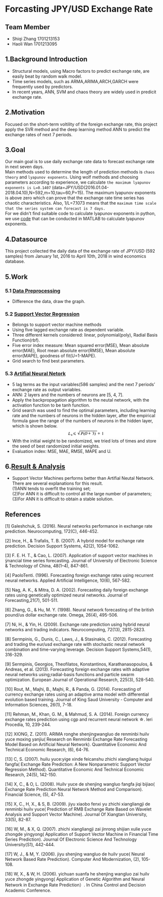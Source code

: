 # Forcasting JPY/USD Exchange Rate

## Team Member
* Shiqi Zhang 1701213153
* Haoli Wan 1701213095

## 1.Background Introduction
* Structural models, using Macro factors to predict exchange rate, are easily beat by random walk model. <br>
* Time series models, such as ARMA,ARIMA,ARCH,GARCH were frequently used by predictors.<br>
* In recent years, ANN, SVM and chaos theory are widely used in predicit exchange rate.<br>


## 2.Motivation
Focused on the short-term voltility of the foreign exchange rate, this project apply the SVR method and the deep learning method ANN to predict the exchange rates of next 7 periods.

## 3.Goal
Our main goal is to use daily exchange rate data to forecast exchange rate in next seven days.<br>
Main methods used to determine the length of prediction methods is `chaos theory` and `lyapunov exponents`. Using wolf methods and choosing parameters according to experience, we calculate `the maximum lyapunov exponents is L=0.1407` (data=JPY/USD(2016.01.04-2018.04.10),N=592,m=10,tau=60,P=15). The maximum lyapunov exponents is above zero which can prove that the exchange rate time series has chaotic characteristics. Also, 1/L=7.1073 means that the `maximum time scale that the series system can forecast is 7 days.`<br>
For we didn't find suitable code to calculate lyapunov exponents in python, we use [code](https://github.com/zsq96512/zsq96512-PHBS_TQFML-Project/tree/master/Lyapunov%20index%3B%20wolf%20methods) that can be conducted in MATLAB to calculate lyapunov exponents.


## 4.Datasource
This project collected the daily data of the exchange rate of JPY/USD (592 samples) from January 1st, 2016 to April 10th, 2018 in wind economics database. 

## 5.Work
### 5.1 [Data Preprocessing](https://github.com/zsq96512/zsq96512-PHBS_TQFML-Project/blob/master/Data%20Preprocessing.ipynb)
* Difference the data, draw the graph.<br>
### 5.2 [Support Vector Regression](https://github.com/zsq96512/zsq96512-PHBS_TQFML-Project/blob/master/SVR%20Method.ipynb)
* Belongs to support vector machine methods
* Using five lagged exchange rate as dependent variable.
* Three different kernels considered: linear, polynomial(poly), Radial Basis Function(rbf).<br>
* Five error index measure: Mean squared error(MSE), Mean absolute error(MAE), Root mean absolute error(RMSE), Mean absolute error(MAPE), goodness of fit(U=1-MAPE).
* Grid search to find best parameters.<br>
### 5.3 [Artifial Neural Netork](https://github.com/zsq96512/zsq96512-PHBS_TQFML-Project/blob/master/Neural%20Network%20Method.ipynb)
* 5 lag terms as the input variables(586 samples) and the next 7 periods’ exchange rate as output variables.
* ANN: 2 layers and the numbers of neurons are [5, 4, 7].
* Apply the backpropagation algorithm to the neutal network, with the activation function to be tanh function.
* Grid search was used to find the optimal parameters, including learning rate and the numbers of neurons in the hidden layer, after the empirical formula gave the range of the numbers of neurons in the hidden layer, which is shown below.
![](picture/L.png)
* With the initial weight to be randomized, we tried lots of times and store the seed of best randomized initial weights.
* Evaluation index: MSE, MAE, RMSE, MAPE and U.

## 6.[Result & Analysis](https://github.com/zsq96512/zsq96512-PHBS_TQFML-Project/blob/master/Conclusion%20%26%20Analysis.ipynb)
* Support Vector Machines performs better than Artifial Neutal Network. There are several explanations for this result.<br>
(1)ANN tends to overfit the training set; <br>
(2)For ANN it is difficult to control all the large number of parameters;<br>
(3)For ANN it is difficult to obtain a stable solution.

## References

[1] Galeshchuk, S. (2016). Neural networks performance in exchange rate prediction. Neurocomputing, 172(C), 446-452.

[2] Ince, H., & Trafalis, T. B. (2007). A hybrid model for exchange rate prediction. Decision Support Systems, 42(2), 1054-1062.

[3] F. E. H. T., & Cao, L. (2007). Application of support vector machines in ÿnancial time series forecasting. Journal of University of Electronic Science & Technology of China, 48(1–4), 847-861.

[4] PaoloTenti. (1996). Forecasting foreign exchange rates using recurrent neural networks. Applied Artificial Intelligence, 10(6), 567-582.

[5] Nag, A. K., & Mitra, D. A. (2002). Forecasting daily foreign exchange rates using genetically optimized neural networks. Journal of Forecasting,21(7), 501-511.

[6] Zhang, G., & Hu, M. Y. (1998). Neural network forecasting of the british pound/us dollar exchange rate. Omega, 26(4), 495-506.

[7] Ni, H., & Yin, H. (2009). Exchange rate prediction using hybrid neural networks and trading indicators. Neurocomputing, 72(13), 2815-2823.

[8] Sermpinis, G., Dunis, C., Laws, J., & Stasinakis, C. (2012). Forecasting and trading the eur/usd exchange rate with stochastic neural network combination and time-varying leverage. Decision Support Systems,54(1), 316-329.

[9] Sermpinis, Georgios, Theofilatos, Konstantinos, Karathanasopoulos, & Andreas, et al. (2013). Forecasting foreign exchange rates with adaptive neural networks using;radial-basis functions and particle swarm optimization. European Journal of Operational Research, 225(3), 528-540.

[10] Rout, M., Majhi, B., Majhi, R., & Panda, G. (2014). Forecasting of currency exchange rates using an adaptive arma model with differential evolution based training. Journal of King Saud University - Computer and Information Sciences, 26(1), 7-18.

[11] Rehman, M., Khan, G. M., & Mahmud, S. A. (2014). Foreign currency exchange rates prediction using cgp and recurrent neural network ☆. Ieri Procedia, 10, 239-244.

[12] XIONG, Z. (2011). ARIMA ronghe shenjingwangluo de renminbi huilv yuce moxing yanjiu( Research on Renminbi Exchange Rate Forecasting Model Based on Artificial Neural Network). Quantitative Economic And Technical Economic Research, (6), 64-76.

[13] C, S. (2007). huilu yuce:yige xinde feicanshu zhichi xiangliang huigui fangfa( Exchange Rate Prediction: A New Nonparametric Support Vector Regression Method). Quantitative Economic And Technical Economic Research, 24(5), 142-150.

[14] X, C., & O, L. (2008). Huilv yuce de shenjing wangluo fangfa jiqi bijiao( Exchange Rate Prediction Neural Network Method and Comparison). Financial Science, (5), 47-53.

[15] X, C., H, X., & S, B. (2009). jiyu xiaobo fenxi yu zhichi xiangliangji de renminbi huilv yuce( Prediction of RMB Exchange Rate Based on Wavelet Analysis and Support Vector Machine). Journal Of Xiangtan University, 33(5), 82-87.

[16] W, M., & X, Q. (2007). zhichi xiangliangji zai jinrong shijian xulie yuce zhongde yingyong( Application of Support Vector Machine in Financial Time Series Prediction). Journal Of Electronic Science And Technology University(S1), 442-444.

[17] W, J., & M, Y. (2006). jiyu shenjing wangluo de huilv yuce( Neural Network Based Rate Prediction). Computer And Modernization, (2), 105-108.

[18] W, X., & W, H. (2006). yichuan suanfa he shenjing wangluo zai huilv yuce zhongde yingyong( Application of Genetic Algorithm and Neural Network in Exchange Rate Prediction）. In China Control and Decision Academic Conference.
